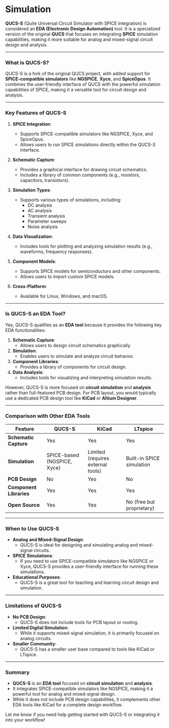 # Simulation



**QUCS-S** (Quite Universal Circuit Simulator with SPICE integration) is considered an **EDA (Electronic Design Automation)** tool. It is a specialized version of the original **QUCS** that focuses on integrating **SPICE** simulation capabilities, making it more suitable for analog and mixed-signal circuit design and analysis.

---

### **What is QUCS-S?**
QUCS-S is a fork of the original QUCS project, with added support for **SPICE-compatible simulators** like **NGSPICE**, **Xyce**, and **SpiceOpus**. It combines the user-friendly interface of QUCS with the powerful simulation capabilities of SPICE, making it a versatile tool for circuit design and analysis.

---

### **Key Features of QUCS-S**
1. **SPICE Integration**:
   - Supports SPICE-compatible simulators like NGSPICE, Xyce, and SpiceOpus.
   - Allows users to run SPICE simulations directly within the QUCS-S interface.

2. **Schematic Capture**:
   - Provides a graphical interface for drawing circuit schematics.
   - Includes a library of common components (e.g., resistors, capacitors, transistors).

3. **Simulation Types**:
   - Supports various types of simulations, including:
     - DC analysis
     - AC analysis
     - Transient analysis
     - Parameter sweeps
     - Noise analysis

4. **Data Visualization**:
   - Includes tools for plotting and analyzing simulation results (e.g., waveforms, frequency responses).

5. **Component Models**:
   - Supports SPICE models for semiconductors and other components.
   - Allows users to import custom SPICE models.

6. **Cross-Platform**:
   - Available for Linux, Windows, and macOS.

---

### **Is QUCS-S an EDA Tool?**
Yes, QUCS-S qualifies as an **EDA tool** because it provides the following key EDA functionalities:
1. **Schematic Capture**:
   - Allows users to design circuit schematics graphically.
2. **Simulation**:
   - Enables users to simulate and analyze circuit behavior.
3. **Component Libraries**:
   - Provides a library of components for circuit design.
4. **Data Analysis**:
   - Includes tools for visualizing and interpreting simulation results.

However, QUCS-S is more focused on **circuit simulation** and **analysis** rather than full-featured PCB design. For PCB layout, you would typically use a dedicated PCB design tool like **KiCad** or **Altium Designer**.

---

### **Comparison with Other EDA Tools**
| Feature                | QUCS-S                          | KiCad                           | LTspice                         |
|------------------------|---------------------------------|---------------------------------|---------------------------------|
| **Schematic Capture**  | Yes                             | Yes                             | Yes                             |
| **Simulation**         | SPICE-based (NGSPICE, Xyce)    | Limited (requires external tools)| Built-in SPICE simulation       |
| **PCB Design**         | No                              | Yes                             | No                              |
| **Component Libraries**| Yes                             | Yes                             | Yes                             |
| **Open Source**        | Yes                             | Yes                             | No (free but proprietary)       |

---

### **When to Use QUCS-S**
- **Analog and Mixed-Signal Design**:
  - QUCS-S is ideal for designing and simulating analog and mixed-signal circuits.
- **SPICE Simulations**:
  - If you need to use SPICE-compatible simulators like NGSPICE or Xyce, QUCS-S provides a user-friendly interface for running these simulations.
- **Educational Purposes**:
  - QUCS-S is a great tool for teaching and learning circuit design and simulation.

---

### **Limitations of QUCS-S**
- **No PCB Design**:
  - QUCS-S does not include tools for PCB layout or routing.
- **Limited Digital Simulation**:
  - While it supports mixed-signal simulation, it is primarily focused on analog circuits.
- **Smaller Community**:
  - QUCS-S has a smaller user base compared to tools like KiCad or LTspice.

---

### **Summary**
- **QUCS-S** is an **EDA tool** focused on **circuit simulation** and **analysis**.
- It integrates SPICE-compatible simulators like NGSPICE, making it a powerful tool for analog and mixed-signal design.
- While it does not include PCB design capabilities, it complements other EDA tools like KiCad for a complete design workflow.

Let me know if you need help getting started with QUCS-S or integrating it into your workflow!
